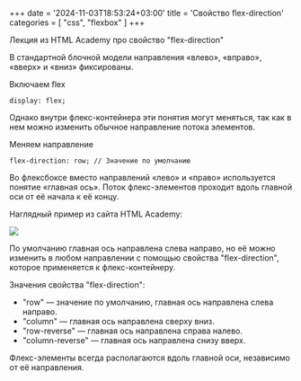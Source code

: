 +++
date = '2024-11-03T18:53:24+03:00'
title = 'Свойство flex-direction'
categories = [ "css", "flexbox" ]
+++

<p>Лекция из HTML Academy про свойство "flex-direction"</p>
            <p>
              В стандартной блочной модели направления «влево», «вправо», «вверх» и «вниз»
              фиксированы.
            </p>
            <p>Включаем flex</p>
            <pre><code>display: flex;</code></pre>
            <p>
              Однако внутри флекс-контейнера эти понятия могут меняться, так как в нем можно
              изменить обычное направление потока элементов.
            </p>
            <p>Меняем направление</p>
            <pre><code>flex-direction: row; // Значение по умолчанию   </code></pre>
            <p>
              Во флексбоксе вместо направлений «лево» и «право» используется понятие «главная ось».
              Поток флекс-элементов проходит вдоль главной оси от её начала к её концу.
            </p>
            <p>Наглядный пример из сайта HTML Academy:</p>
            <img src="../images/flexbox.png" />
            <p>
              По умолчанию главная ось направлена слева направо, но её можно изменить в любом
              направлении с помощью свойства "flex-direction", которое применяется к
              флекс-контейнеру.
            </p>
            <p>Значения свойства "flex-direction":</p>
            <ul>
              <li>"row" — значение по умолчанию, главная ось направлена слева направо.</li>
              <li>"column" — главная ось направлена сверху вниз.</li>
              <li>"row-reverse" — главная ось направлена справа налево.</li>
              <li>"column-reverse" — главная ось направлена снизу вверх.</li>
            </ul>
            <p>
              Флекс-элементы всегда располагаются вдоль главной оси, независимо от её направления.
            </p>